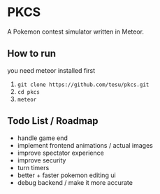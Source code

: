 # PKCS
A Pokemon contest simulator written in Meteor.

## How to run
you need meteor installed first
1. `git clone https://github.com/tesu/pkcs.git`
2. `cd pkcs`
3. `meteor`

## Todo List / Roadmap
* handle game end
* implement frontend animations / actual images
* improve spectator experience
* improve security
* turn timers
* better + faster pokemon editing ui
* debug backend / make it more accurate

